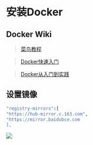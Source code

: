 <head><meta name="referrer" content="no-referrer"/></head>

# 安装Docker

## Docker Wiki

> [菜鸟教程](https://www.runoob.com/docker/ubuntu-docker-install.html)

> [Docker快速入门](https://docker.easydoc.net/doc/81170005/cCewZWoN/lTKfePfP)

> [Docker从入门到实践](https://yeasy.gitbook.io/docker\_practice/)

## 设置镜像

```bash
"registry-mirrors":[
"https://hub-mirror.c.163.com",
"https://mirror.baidubce.com
],
```

![](https://i0.hdslb.com/bfs/album/08233021462e2c854ec36617748cd7e90f65b49d.png)
